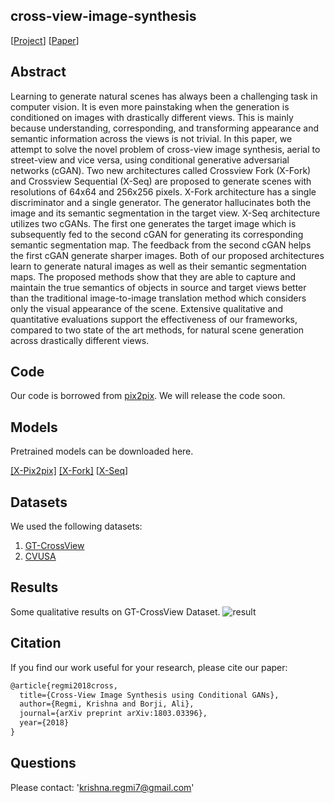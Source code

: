 ## cross-view-image-synthesis
[[Project](https://kregmi.github.io/cross-view-image-synthesis)] [[Paper](https://arxiv.org/pdf/1803.03396.pdf)]


## Abstract
Learning to generate natural scenes has always been a challenging task in computer vision. It is even more painstaking when the generation is conditioned on images with drastically different views. This is mainly because understanding, corresponding, and transforming appearance and semantic information across the views is not trivial. In this paper, we attempt to solve the novel problem of cross-view image synthesis, aerial to street-view and vice versa, using conditional generative adversarial networks (cGAN). Two new architectures called Crossview Fork (X-Fork) and Crossview Sequential (X-Seq) are proposed to generate scenes with resolutions of 64x64 and 256x256 pixels. X-Fork architecture has a single discriminator and a single generator. The generator hallucinates both the image and its semantic segmentation in the target view. X-Seq architecture utilizes two cGANs. The first one generates the target image which is subsequently fed to the second cGAN for generating its corresponding semantic segmentation map. The feedback from the second cGAN helps the first cGAN generate sharper images. Both of our proposed architectures learn to generate natural images as well as their semantic segmentation maps. The proposed methods show that they are able to capture and maintain the true semantics of objects in source and target views better than the traditional image-to-image translation method which considers only the visual appearance of the scene. Extensive qualitative and quantitative evaluations support the effectiveness of our frameworks, compared to two state of the art methods, for natural scene generation across drastically different views.

## Code
Our code is borrowed from [pix2pix](https://github.com/phillipi/pix2pix).
We will release the code soon.


## Models
Pretrained models can be downloaded here.

[[X-Pix2pix]](https://drive.google.com/open?id=1y5E4XNWiYz5s80Yb9TwVyqFqnZJ3byoJ)   [[X-Fork]]()   [[X-Seq](https://drive.google.com/open?id=11VA_ipbSv6Y_cqNG0BouQwK8LbiJEgiX)]


## Datasets
We used the following datasets:
1. [GT-CrossView](https://github.com/lugiavn/gt-crossview)
2. [CVUSA](http://cs.uky.edu/~jacobs/datasets/cvusa/)

## Results

Some qualitative results on GT-CrossView Dataset.
![result](https://github.com/kregmi/cross-view-image-synthesis/blob/master/test_256.jpg)


## Citation
If you find our work useful for your research, please cite our paper:

```markdown
@article{regmi2018cross,
  title={Cross-View Image Synthesis using Conditional GANs},
  author={Regmi, Krishna and Borji, Ali},
  journal={arXiv preprint arXiv:1803.03396},
  year={2018}
}
```

## Questions

Please contact: 'krishna.regmi7@gmail.com'
